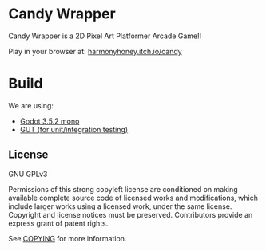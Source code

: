 # Candy Wrapper

Candy Wrapper is a 2D Pixel Art Platformer Arcade Game!!

Play in your browser at: [harmonyhoney.itch.io/candy](https://harmonyhoney.itch.io/candy)

# Build
We are using:
- [Godot 3.5.2 mono](https://godotengine.org/download/3.x/windows/) 
- [GUT (for unit/integration testing)](https://github.com/bitwes/Gut) 

## License
GNU GPLv3

Permissions of this strong copyleft license are conditioned on making available complete source code of licensed works and modifications, which include larger works using a licensed work, under the same license. Copyright and license notices must be preserved. Contributors provide an express grant of patent rights.

See [COPYING](COPYING) for more information.
